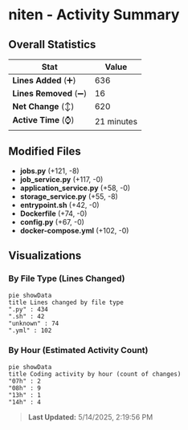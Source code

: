 # niten - Activity Summary 

## Overall Statistics

| Stat                   | Value                                                             |
| ---------------------- | ----------------------------------------------------------------- |
| **Lines Added** (➕)   | 636                                          |
| **Lines Removed** (➖) | 16                                        |
| **Net Change** (↕)    | 620                |
| **Active Time** (⌚)   | 21 minutes |


## Modified Files
- **jobs.py** (+121, -8)
- **job_service.py** (+117, -0)
- **application_service.py** (+58, -0)
- **storage_service.py** (+55, -8)
- **entrypoint.sh** (+42, -0)
- **Dockerfile** (+74, -0)
- **config.py** (+67, -0)
- **docker-compose.yml** (+102, -0)

## Visualizations

### By File Type (Lines Changed)

```mermaid
pie showData
title Lines changed by file type
".py" : 434
".sh" : 42
"unknown" : 74
".yml" : 102
```

### By Hour (Estimated Activity Count)

```mermaid
pie showData
title Coding activity by hour (count of changes)
"07h" : 2
"08h" : 9
"13h" : 1
"14h" : 4
```


> **Last Updated:** 5/14/2025, 2:19:56 PM